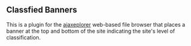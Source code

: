 ## Classfied Banners

This is a plugin for the [ajaxeplorer](http://ajaxexplorer.info) web-based file browser that places a banner at the top and bottom of the site indicating the site's level of classification.

